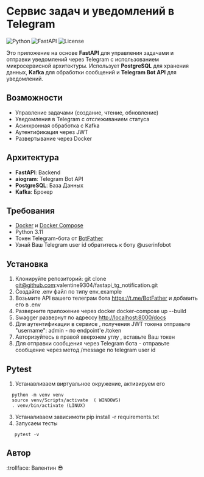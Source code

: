 # Сервис задач и уведомлений в Telegram

![Python](https://img.shields.io/badge/python-3.11-blue.svg)
![FastAPI](https://img.shields.io/badge/FastAPI-0.115-green.svg)
![License](https://img.shields.io/badge/license-MIT-lightgrey.svg)

Это приложение на основе **FastAPI** для управления задачами и отправки уведомлений через Telegram с использованием микросервисной архитектуры. Использует **PostgreSQL** для хранения данных, **Kafka** для обработки сообщений и **Telegram Bot API** для уведомлений.

## Возможности

- Управление задачами (создание, чтение, обновление)
- Уведомления в Telegram с отслеживанием статуса
- Асинхронная обработка с Kafka
- Аутентификация через JWT
- Развертывание через Docker

## Архитектура

- **FastAPI**: Backend
- **aiogram**: Telegram Bot API
- **PostgreSQL**: База Данных
- **Kafka**: Брокер

## Требования

- [Docker](https://www.docker.com/get-started) и [Docker Compose](https://docs.docker.com/compose/install/)
- Python 3.11
- Токен Telegram-бота от [BotFather](https://t.me/BotFather)
- Узнай Ваш Telegram user id обратитесь к боту @userinfobot

## Установка

1. Клонируйте репозиторий:
git clone git@github.com:valentine9304/fastapi_tg_notification.git
2. Создайте .env файл по типу env_example
3. Возьмите API вашего телеграм бота https://t.me/BotFather и добавить его в .env
4. Разверните приложение через docker
docker-compose up --build
5. Swagger развернут по адрессу [http://localhost:8000/docs](http://localhost:8000/docs)
6. Для аутентификации в сервисе , получения JWT токена отправьте "username": admin - по endpoint'e /token
7. Авторизуйтесь в правой вверхнем углу , вставьте Ваш токен
8. Для отправки сообщения через Telegram бота - отправьте сообщение через метод /message по telegram user id

## Pytest

1. Устанавливаем виртуальное окружение, активируем его
```
  python -m venv venv 
  source venv/Scripts/activate  ( WINDOWS)
  . venv/bin/activate (LINUX)
```
3. Устаналиваем зависимоти pip install -r requirements.txt
4. Запусаем тесты
```
   pytest -v
```

## Автор
:trollface: Валентин :sunglasses:  
